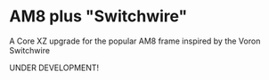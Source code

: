 # AM8 plus "Switchwire"
A Core XZ upgrade for the popular AM8 frame inspired by the Voron Switchwire


UNDER DEVELOPMENT!
